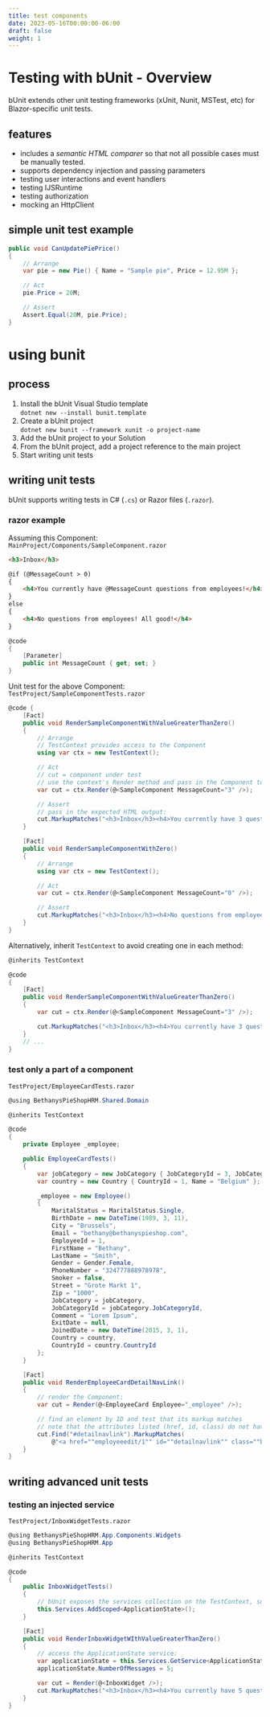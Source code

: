 ```yaml
---
title: test components
date: 2023-05-16T00:00:00-06:00
draft: false
weight: 1
---
```


# Testing with bUnit - Overview
bUnit extends other unit testing frameworks (xUnit, Nunit, MSTest, etc) for Blazor-specific unit tests.

## features
- includes a *semantic HTML comparer* so that not all possible cases must be manually tested.
- supports dependency injection and passing parameters
- testing user interactions and event handlers
- testing IJSRuntime
- testing authorization
- mocking an HttpClient

## simple unit test example
```cs
public void CanUpdatePiePrice() 
{
    // Arrange
    var pie = new Pie() { Name = "Sample pie", Price = 12.95M };

    // Act
    pie.Price = 20M;

    // Assert
    Assert.Equal(20M, pie.Price);
}
```

# using bunit
## process
1. Install the bUnit Visual Studio template  
    `dotnet new --install bunit.template`
2. Create a bUnit project  
    `dotnet new bunit --framework xunit -o project-name`
3. Add the bUnit project to your Solution
4. From the bUnit project, add a project reference to the main project
5. Start writing unit tests  

## writing unit tests
bUnit supports writing tests in C# (`.cs`) or Razor files (`.razor`).

### razor example
Assuming this Component:  
`MainProject/Components/SampleComponent.razor`
```html
<h3>Inbox</h3>

@if (@MessageCount > 0)
{
    <h4>You currently have @MessageCount questions from employees!</h4>
}
else
{
    <h4>No questions from employees! All good!</h4>
}
```
```cs
@code
{
    [Parameter]
    public int MessageCount { get; set; }
}
```

Unit test for the above Component:  
`TestProject/SampleComponentTests.razor`
```cs
@code {
    [Fact]
    public void RenderSampleComponentWithValueGreaterThanZero()
    {
        // Arrange
        // TestContext provides access to the Component
        using var ctx = new TestContext();

        // Act
        // cut = component under test
        // use the context's Render method and pass in the Component to be tested, including a test value for the MessageCount parameter:
        var cut = ctx.Render(@<SampleComponent MessageCount="3" />);

        // Assert
        // pass in the expected HTML output:
        cut.MarkupMatches("<h3>Inbox</h3><h4>You currently have 3 questions from employees!</h4>"); 
    }

    [Fact]
    public void RenderSampleComponentWithZero()
    {
        // Arrange
        using var ctx = new TestContext();

        // Act
        var cut = ctx.Render(@<SampleComponent MessageCount="0" />);

        // Assert
        cut.MarkupMatches("<h3>Inbox</h3><h4>No questions from employees! All good!</h4>"); 
    }
}
```

Alternatively, inherit `TestContext` to avoid creating one in each method:
```cs
@inherits TestContext

@code
{
    [Fact]
    public void RenderSampleComponentWithValueGreaterThanZero()
    {
        var cut = ctx.Render(@<SampleComponent MessageCount="3" />);

        cut.MarkupMatches("<h3>Inbox</h3><h4>You currently have 3 questions from employees!</h4>"); 
    }
    // ...
}
```

### test only a part of a component
`TestProject/EmployeeCardTests.razor`
```cs
@using BethanysPieShopHRM.Shared.Domain

@inherits TestContext

@code 
{
    private Employee _employee;

    public EmployeeCardTests()
    {
        var jobCategory = new JobCategory { JobCategoryId = 3, JobCategoryName = "Management" };
        var country = new Country { CountryId = 1, Name = "Belgium" };

        _employee = new Employee()
        {
            MaritalStatus = MaritalStatus.Single,
            BirthDate = new DateTime(1989, 3, 11),
            City = "Brussels",
            Email = "bethany@bethanyspieshop.com",
            EmployeeId = 1,
            FirstName = "Bethany",
            LastName = "Smith",
            Gender = Gender.Female,
            PhoneNumber = "324777888978978",
            Smoker = false,
            Street = "Grote Markt 1",
            Zip = "1000",
            JobCategory = jobCategory,
            JobCategoryId = jobCategory.JobCategoryId,
            Comment = "Lorem Ipsum",
            ExitDate = null,
            JoinedDate = new DateTime(2015, 3, 1),
            Country = country,
            CountryId = country.CountryId
        };
    }

    [Fact]
    public void RenderEmployeeCardDetailNavLink()
    {
        // render the Component:
        var cut = Render(@<EmployeeCard Employee="_employee" />);

        // find an element by ID and test that its markup matches
        // note that the attributes listed (href, id, class) do not have to be in the same order as in the code:
        cut.Find("#detailnavlink").MarkupMatches(
            @"<a href=""employeeedit/1"" id=""detailnavlink"" class=""btn btn-outline-primary btn-sm mb-1"">Edit employee</a>");
    }
}
```

## writing advanced unit tests
### testing an injected service
`TestProject/InboxWidgetTests.razor`
```cs
@using BethanysPieShopHRM.App.Components.Widgets
@using BethanysPieShopHRM.App

@inherits TestContext

@code
{
    public InboxWidgetTests() 
    {
        // bUnit exposes the services collection on the TestContext, so services can be injected into the test:
        this.Services.AddScoped<ApplicationState>();
    }

    [Fact]
    public void RenderInboxWidgetWIthValueGreaterThanZero()
    {
        // access the ApplicationState service:
        var applicationState = this.Services.GetService<ApplicationState>();
        applicationState.NumberOfMessages = 5;

        var cut = Render(@<InboxWidget />);
        cut.MarkupMatches("<h3>Inbox</h3><h4>You currently have 5 questions from employees!</h4>");
    }
}
```
